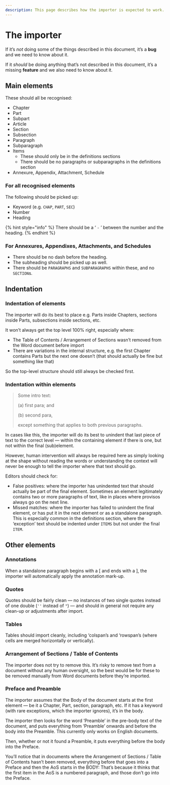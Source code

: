 ```yaml
---
description: This page describes how the importer is expected to work.
---
```


# The importer

If it’s _not_ doing some of the things described in this document, it’s a **bug** and we need to know about it.

If it _should_ be doing anything that’s not described in this document, it’s a missing **feature** and we also need to know about it.

## Main elements

These should all be recognised:

* Chapter
* Part
* Subpart
* Article
* Section
* Subsection
* Paragraph
* Subparagraph
* Items
  * These should only be in the definitions sections
  * There should be no paragraphs or subparagraphs in the definitions section
* Annexure, Appendix, Attachment, Schedule

### For all recognised elements

The following should be picked up:

* Keyword (e.g. `CHAP`, `PART`, `SEC`)
* Number
* Heading

{% hint style="info" %}
There should be a ‘ `-` ’ between the number and the heading.
{% endhint %}

### For Annexures, Appendixes, Attachments, and Schedules

* There should be no dash before the heading.
* The subheading should be picked up as well.
* There should be `PARAGRAPHS` and `SUBPARAGRAPHS` within these, and no `SECTION`s.

## Indentation

### Indentation of elements

The importer will do its best to place e.g. Parts inside Chapters, sections inside Parts, subsections inside sections, etc.

It won’t always get the top level 100% right, especially where:

* The Table of Contents / Arrangement of Sections wasn’t removed from the Word document before import
* There are variations in the internal structure, e.g. the first Chapter contains Parts but the next one doesn’t (that should actually be fine but something like that)

So the top-level structure should still always be checked first.

### Indentation within elements

> Some intro text:&#x20;
>
> (a) first para; and&#x20;
>
> (b) second para,&#x20;
>
> except something that applies to both previous paragraphs.

In cases like this, the importer will do its best to unindent that last piece of text to the correct level — within the containing element if there is one, but not within the final (sub)element.

However, human intervention will always be required here as simply looking at the shape without reading the words or understanding the context will never be enough to tell the importer where that text should go.

Editors should check for:

* False positives: where the importer has unindented text that should actually be part of the final element. Sometimes an element legitimately contains two or more paragraphs of text, like in places where provisos always go on the next line.
* Missed matches: where the importer has failed to unindent the final element, or has put it in the next element or as a standalone paragraph. This is especially common in the definitions section, where the ‘exception’ text should be indented under `ITEMS` but not under the final `ITEM`.

## Other elements

### Annotations

When a standalone paragraph begins with a \[ and ends with a ], the importer will automatically apply the annotation mark-up.

### Quotes

Quotes should be fairly clean — no instances of two single quotes instead of one double (`''` instead of `"`) — and should in general not require any clean-up or adjustments after import.

### Tables

Tables should import cleanly, including ‘colspan’s and ‘rowspan’s (where cells are merged horizontally or vertically).

### Arrangement of Sections / Table of Contents

The importer does not try to remove this. It’s risky to remove text from a document without any human oversight, so the best would be for these to be removed manually from Word documents before they’re imported.

### Preface and Preamble

The importer assumes that the Body of the document starts at the first element — be it a Chapter, Part, section, paragraph, etc. If it has a keyword (with rare exceptions, which the importer ignores), it’s in the body.

The importer then looks for the word ‘Preamble’ in the pre-body text of the document, and puts everything from ‘Preamble’ onwards and before the body into the Preamble. This currently only works on English documents.

Then, whether or not it found a Preamble, it puts everything before the body into the Preface.

You’ll notice that in documents where the Arrangement of Sections / Table of Contents hasn’t been removed, everything before that goes into a Preface and then the AoS starts in the BODY: That’s because it thinks that the first item in the AoS is a numbered paragraph, and those don’t go into the Preface.
